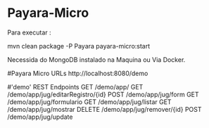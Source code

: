 # Payara-Micro
Para executar :

mvn clean package -P Payara payara-micro:start

Necessida do MongoDB instalado na Maquina ou Via Docker.

#Payara Micro URLs
http://localhost:8080/demo

#'demo' REST Endpoints
GET	/demo/app/
GET	/demo/app/jug/editarRegistro/{id}
POST	/demo/app/jug/form
GET	/demo/app/jug/formulario
GET	/demo/app/jug/listar
GET	/demo/app/jug/mostrar
DELETE	/demo/app/jug/remover/{id}
POST	/demo/app/jug/update
